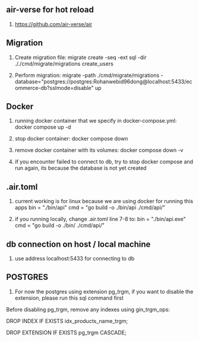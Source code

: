 ## air-verse for hot reload

1. <https://github.com/air-verse/air>

## Migration

1. Create migration file:
   migrate create -seq -ext sql -dir ././cmd/migrate/migrations create_users

2. Perform migration:
   migrate -path ./cmd/migrate/migrations -database="postgres://postgres:Rohanwebid96dong@localhost:5433/ecommerce-db?sslmode=disable" up

## Docker

1. running docker container that we specify in docker-compose.yml:
   docker compose up -d

2. stop docker container:
   docker compose down

3. remove docker container with its volumes:
   docker compose down -v

4. if you encounter failed to connect to db, try to stop docker compose and run again, its because the database is not yet created

## .air.toml

1. current working is for linux because we are using docker for running this apps
   bin = "./bin/api"
   cmd = "go build -o ./bin/api ./cmd/api/"

2. if you running locally, change .air.toml line 7-8 to:
   bin = "./bin/api.exe"
   cmd = "go build -o ./bin/ ./cmd/api/"

## db connection on host / local machine

1. use address localhost:5433 for connecting to db

## POSTGRES

1. For now the postgres using extension pg_trgm, if you want to disable the extension, please run this sql command first

Before disabling pg_trgm, remove any indexes using gin_trgm_ops:

DROP INDEX IF EXISTS idx_products_name_trgm;

DROP EXTENSION IF EXISTS pg_trgm CASCADE;
